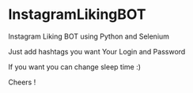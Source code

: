 # InstagramLikingBOT


Instagram Liking BOT using Python and Selenium

Just add hashtags you want
Your Login and Password

If you want you can change sleep time :)

Cheers !



